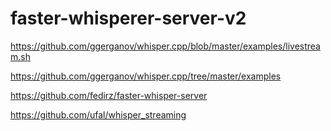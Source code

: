 ﻿# faster-whisperer-server-v2

https://github.com/ggerganov/whisper.cpp/blob/master/examples/livestream.sh

https://github.com/ggerganov/whisper.cpp/tree/master/examples

https://github.com/fedirz/faster-whisper-server

https://github.com/ufal/whisper_streaming
